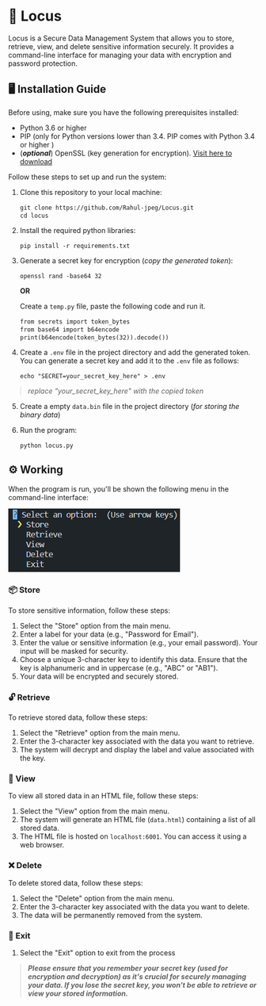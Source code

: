 # 💾 Locus

Locus is a Secure Data Management System that allows you to store, retrieve, view, and delete sensitive information securely. It provides a command-line interface for managing your data with encryption and password protection.

## 🖥️ Installation Guide

Before using, make sure you have the following prerequisites installed:

- Python 3.6 or higher
- PIP (only for Python versions lower than 3.4. PIP comes with Python 3.4 or higher )
- (**_optional_**) OpenSSL (key generation for encryption). [Visit here to download](https://www.openssl.org/source/)

Follow these steps to set up and run the system:

1. Clone this repository to your local machine:
   ```
   git clone https://github.com/Rahul-jpeg/Locus.git
   cd locus
   ```
2. Install the required python libraries:
   ```
   pip install -r requirements.txt
   ```
3. Generate a secret key for encryption (_copy the generated token_):

   ```
   openssl rand -base64 32
   ``` 

   **OR**

   Create a `temp.py` file, paste the following code and run it.

   ```
   from secrets import token_bytes
   from base64 import b64encode
   print(b64encode(token_bytes(32)).decode())
   ```

4. Create a `.env` file in the project directory and add the generated token. You can generate a secret key and add it to the `.env` file as follows:

   ```
   echo "SECRET=your_secret_key_here" > .env
   ```

> _replace "your_secret_key_here" with the copied token_

5.  Create a empty `data.bin` file in the project directory (_for storing the binary data_)

6.  Run the program:
    ```
    python locus.py
    ```

## ⚙️ Working

When the program is run, you'll be shown the following menu in the command-line interface:

![cli-menu](_images_/locusMenu.png)

### 📦 Store

To store sensitive information, follow these steps:

1.  Select the "Store" option from the main menu.
2.  Enter a label for your data (e.g., "Password for Email").
3.  Enter the value or sensitive information (e.g., your email password). Your input will be masked for security.
4.  Choose a unique 3-character key to identify this data. Ensure that the key is alphanumeric and in uppercase (e.g., "ABC" or "AB1").
5.  Your data will be encrypted and securely stored.

### 🔓 Retrieve

To retrieve stored data, follow these steps:

1.  Select the "Retrieve" option from the main menu.
2.  Enter the 3-character key associated with the data you want to retrieve.
3.  The system will decrypt and display the label and value associated with the key.

### 📃 View

To view all stored data in an HTML file, follow these steps:

1.  Select the "View" option from the main menu.
2.  The system will generate an HTML file (`data.html`) containing a list of all stored data.
3.  The HTML file is hosted on `localhost:6001`. You can access it using a web browser.

### ❌ Delete

To delete stored data, follow these steps:

1.  Select the "Delete" option from the main menu.
2.  Enter the 3-character key associated with the data you want to delete.
3.  The data will be permanently removed from the system.

### 🚪 Exit

1. Select the "Exit" option to exit from the process


> ***Please ensure that you remember your secret key (used for encryption and decryption) as it's crucial for securely managing your data. If you lose the secret key, you won't be able to retrieve or view your stored information.***